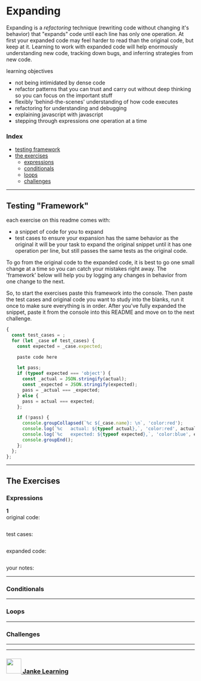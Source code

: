 # Expanding

Expanding is a _refactoring_ technique (rewriting code without changing it's behavior) that "expands" code until each line has only one operation.  At first your expanded code may feel harder to read than the original code, but keep at it.  Learning to work with expanded code will help enormously understanding new code, tracking down bugs, and inferring strategies from new code. 


learning objectives
* not being intimidated by dense code
* refactor patterns that you can trust and carry out without deep thinking so you can focus on the important stuff
* flexibly 'behind-the-scenes' understanding of how code executes
* refactoring for understanding and debugging
* explaining javascript with javascript
* stepping through expressions one operation at a time


### Index
* [testing framework](#testing-framework)
* [the exercises](#the-exercises)
    * [expressions](#expressions)
    * [conditionals](#conditionals)
    * [loops](#loops)
    * [challenges](#challenges) 

---


## Testing "Framework"

each exercise on this readme comes with:
* a snippet of code for you to expand
* test cases to ensure your expansion has the same behavior as the original
it will be your task to expand the original snippet until it has one operation per line, but still passes the same tests as the original code.

To go from the original code to the expanded code, it is best to go one small change at a time so you can catch your mistakes right away. The 'framework' below will help you by logging any changes in behavior from one change to the next.

So, to start the exercises paste this framework into the console.  Then paste the test cases and original code you want to study into the blanks, run it once to make sure everything is in order.  After you've fully expanded the snippet, paste it from the console into this README and move on to the next challenge.

```js
{
  const test_cases = ;
  for (let _case of test_cases) {
    const expected = _case.expected;

    paste code here

    let pass;
    if (typeof expected === 'object') {
      const _actual = JSON.stringify(actual);
      const _expected = JSON.stringify(expected);
      pass = _actual === _expected;
    } else {
      pass = actual === expected;
    };

    if (!pass) {
      console.groupCollapsed(`%c ${_case.name}: \n`, 'color:red');
      console.log(`%c   actual: ${typeof actual},`, 'color:red', actual);
      console.log(`%c   expected: ${typeof expected},`, 'color:blue', expected);
      console.groupEnd();
    };
  };
};
```

---

## The Exercises

### Expressions

__1__  
original code:
```js
```
test cases:
```js
```
expanded code:
```js
```
your notes:

---

### Conditionals

---

### Loops

---

### Challenges


___
___
### <a href="http://janke-learning.org" target="_blank"><img src="https://user-images.githubusercontent.com/18554853/50098409-22575780-021c-11e9-99e1-962787adaded.png" width="40" height="40"></img> Janke Learning</a>
